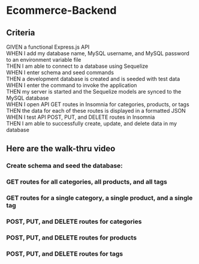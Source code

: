 # Ecommerce-Backend

## Criteria
GIVEN a functional Express.js API<br>
WHEN I add my database name, MySQL username, and MySQL password to an environment variable file<br>
THEN I am able to connect to a database using Sequelize<br>
WHEN I enter schema and seed commands<br>
THEN a development database is created and is seeded with test data<br>
WHEN I enter the command to invoke the application<br>
THEN my server is started and the Sequelize models are synced to the MySQL database<br>
WHEN I open API GET routes in Insomnia for categories, products, or tags<br>
THEN the data for each of these routes is displayed in a formatted JSON<br>
WHEN I test API POST, PUT, and DELETE routes in Insomnia<br>
THEN I am able to successfully create, update, and delete data in my database<br>

## Here are the walk-thru video 

### Create schema and seed the database:

### GET routes for all categories, all products, and all tags

### GET routes for a single category, a single product, and a single tag 

### POST, PUT, and DELETE routes for categories

### POST, PUT, and DELETE routes for products

### POST, PUT, and DELETE routes for tags
